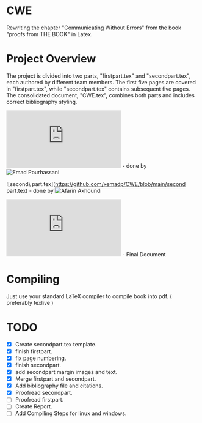 # CWE
Rewriting the chapter "Communicating Without Errors" from the book "proofs from THE BOOK" in Latex.

# Project Overview
The project is divided into two parts, "firstpart.tex" and "secondpart.tex", each authored by different team members. The first five pages are covered in "firstpart.tex", while "secondpart.tex" contains subsequent five pages. The consolidated document, "CWE.tex", combines both parts and includes correct bibliography styling.

![firstpart.tex](https://github.com/xemadp/CWE/blob/main/firstpart.tex) - done by ![Emad Pourhassani](https://github.com/xemadp)

![second\ part.tex](https://github.com/xemadp/CWE/blob/main/second part.tex) - done by ![Afarin Akhoundi](https://github.com/afarin461)

![CWE.tex](https://github.com/xemadp/CWE/blob/main/CWE.tex) - Final Document

# Compiling
Just use your standard LaTeX compiler to compile book into pdf. ( preferably texlive )

# TODO

- [x] Create secondpart.tex template.
- [x] finish firstpart.
- [x] fix page numbering.
- [x] finish secondpart.
- [x] add secondpart margin images and text.
- [x] Merge firstpart and secondpart.
- [x] Add bibliography file and citations.
- [x] Proofread secondpart.
- [ ] Proofread firstpart.
- [ ] Create Report.
- [ ] Add Compiling Steps for linux and windows.
